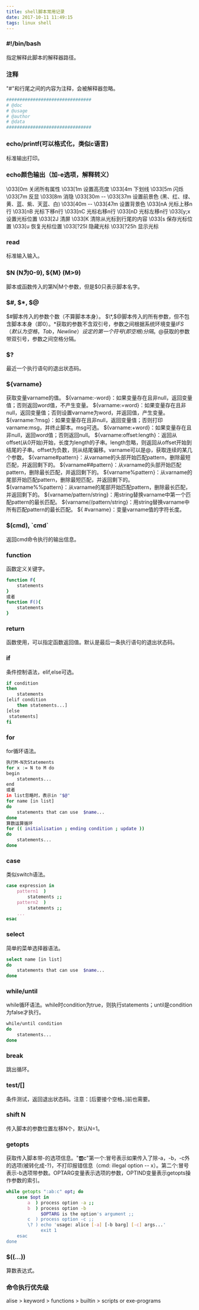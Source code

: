 ```yaml
---
title: shell脚本常用记录
date: 2017-10-11 11:49:15
tags: linux shell
---
```

### #!/bin/bash
指定解释此脚本的解释器路径。

### 注释
"#"和行尾之间的内容为注释，会被解释器忽略。
``` bash
################################
# @doc
# @usage
# @author
# @data
################################
```

### echo/printf(可以格式化，类似c语言)
标准输出打印。

### echo颜色输出（加-e选项，解释转义）
\033[0m 关闭所有属性
\033[1m 设置高亮度
\033[4m 下划线
\033[5m 闪烁
\033[7m 反显
\033[8m 消隐
\033[30m -- \033[37m 设置前景色 (黑、红、绿、黄、蓝、紫、天蓝、白)
\033[40m -- \033[47m 设置背景色
\033[nA 光标上移n行
\033[nB 光标下移n行
\033[nC 光标右移n行
\033[nD 光标左移n行
\033[y;x 设置光标位置
\033[2J 清屏
\033[K 清除从光标到行尾的内容
\033[s 保存光标位置
\033[u 恢复光标位置
\033[?25l 隐藏光标
\033[?25h 显示光标

### read
标准输入输入。

<!--- more --->

### $N (N为0-9), ${M} (M>9)
脚本或函数传入的第N|M个参数，但是$0只表示脚本名字。

### $#, $\*, $@
$#脚本传入的参数个数（不算脚本本身）。
$\*,$@脚本传入的所有参数，但不包含脚本本身（即$0）。$\*获取的参数不含双引号，参数之间根据系统环境变量$IFS（默认为空格，Tab，Newline）设定的第一个符号(即空格)分隔。$@获取的参数带双引号，参数之间空格分隔。

### $?
最近一个执行语句的退出状态码。

### ${varname}
获取变量varname的值。
${varname:-word}：如果变量存在且非null，返回变量值；否则返回word值，不产生变量。
${varname:=word}：如果变量存在且非null，返回变量值；否则设置varname为word，并返回值，产生变量。
${varname:?msg}：如果变量存在且非null，返回变量值；否则打印varname:msg，并终止脚本。msg可选。
${varname:+word}：如果变量存在且非null，返回word值；否则返回null。
${varname:offset:length}：返回从offset(从0开始)开始，长度为length的子串。length忽略，则返回从offset开始到结尾的子串。offset为负数，则从结尾偏移。varname可以是@，获取连续的某几个参数。
${varname#pattern}：从varname的头部开始匹配pattern，删除最短匹配，并返回剩下的。
${varname##pattern}：从varname的头部开始匹配pattern，删除最长匹配，并返回剩下的。
${varname%pattern}：从varname的尾部开始匹配pattern，删除最短匹配，并返回剩下的。
${varname%%pattern}：从varname的尾部开始匹配pattern，删除最长匹配，并返回剩下的。
${varname/pattern/string}：用string替换varname中第一个匹配pattern的最长匹配。
${varname//pattern/string}：用string替换varname中所有匹配pattern的最长匹配。
${ \#varname}：变量varname值的字符长度。

### $(cmd), \`cmd\`
返回cmd命令执行的输出信息。

### function
函数定义关键字。
``` bash
function F{
    statements
}
或者
function F(){
    statements
}
```
### return
函数使用，可以指定函数返回值。默认是最后一条执行语句的退出状态码。

### if
条件控制语法，elif,else可选。
``` bash
if condition
then
    statements
[elif condition
    then statements...]
[else
 statements]
fi
```

### for
for循环语法。
``` bash
执行M-N次Statements
for x := N to M do
begin
    statements...
end
或者
in list忽略时，表示in "$@"
for name [in list]
do
    statements that can use  $name...
done
算数运算循环
for (( initialisation ; ending condition ; update ))
do
    statements...
done

```

### case
类似switch语法。
``` bash
case expression in
    pattern1  )
        statements ;;
    pattern2  )
        statements ;;
    ...
esac
```

### select
简单的菜单选择器语法。
``` bash
select name [in list]
do
    statements that can use  $name...
done
```

### while/until
while循环语法。while时condition为true，则执行statements；until是condition为false才执行。
``` bash
while/until condition
do
    statements...
done
```
### break
跳出循环。

### test/[]
条件测试，返回退出状态码。注意：[后要接个空格，]前也需要。

### shift N
传入脚本的参数位置左移N个，默认N=1。

### getopts
获取传入脚本带-的选项信息。":ab:c"第一个:冒号表示如果传入了除-a，-b，-c外的选项(被转化成-?)，不打印报错信息（cmd: illegal option -- x）。第二个:冒号表示-b选项带参数。OPTARG变量表示选项的参数，OPTIND变量表示getopts操作参数的索引。
``` bash
while getopts ":ab:c" opt; do
    case $opt in
        a  ) process option -a ;;
        b  ) process option -b
             $OPTARG is the option's argument ;;
        c  ) process option -c ;;
        \? ) echo 'usage: alice [-a] [-b barg] [-c] args...'
             exit 1
    esac
done
```

### $((...))
算数表达式。

### 命令执行优先级
alise > keyword > functions > builtin > scripts or exe-programs
